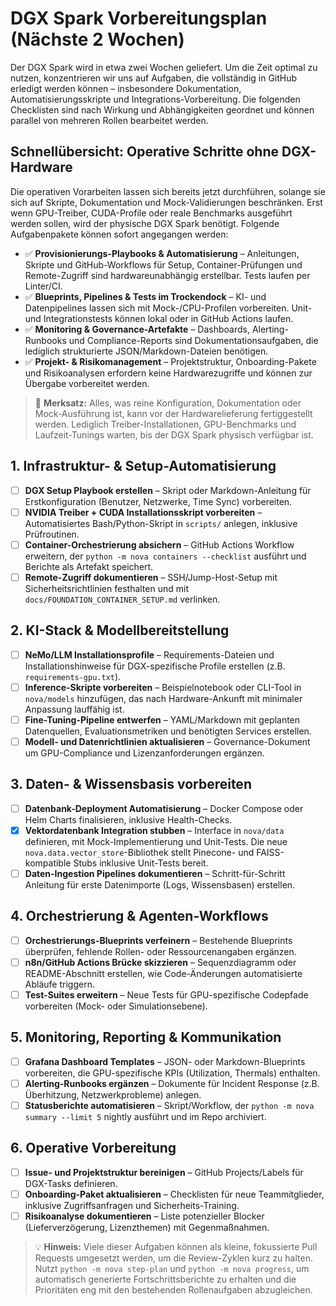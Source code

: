 # DGX Spark Vorbereitungsplan (Nächste 2 Wochen)

Der DGX Spark wird in etwa zwei Wochen geliefert. Um die Zeit optimal zu nutzen, konzentrieren wir uns auf Aufgaben, die vollständig in GitHub erledigt werden können – insbesondere Dokumentation, Automatisierungsskripte und Integrations-Vorbereitung. Die folgenden Checklisten sind nach Wirkung und Abhängigkeiten geordnet und können parallel von mehreren Rollen bearbeitet werden.

## Schnellübersicht: Operative Schritte ohne DGX-Hardware

Die operativen Vorarbeiten lassen sich bereits jetzt durchführen, solange sie sich auf Skripte, Dokumentation und Mock-Validierungen beschränken. Erst wenn GPU-Treiber, CUDA-Profile oder reale Benchmarks ausgeführt werden sollen, wird der physische DGX Spark benötigt. Folgende Aufgabenpakete können sofort angegangen werden:

- ✅ **Provisionierungs-Playbooks & Automatisierung** – Anleitungen, Skripte und GitHub-Workflows für Setup, Container-Prüfungen und Remote-Zugriff sind hardwareunabhängig erstellbar. Tests laufen per Linter/CI.
- ✅ **Blueprints, Pipelines & Tests im Trockendock** – KI- und Datenpipelines lassen sich mit Mock-/CPU-Profilen vorbereiten. Unit- und Integrationstests können lokal oder in GitHub Actions laufen.
- ✅ **Monitoring & Governance-Artefakte** – Dashboards, Alerting-Runbooks und Compliance-Reports sind Dokumentationsaufgaben, die lediglich strukturierte JSON/Markdown-Dateien benötigen.
- ✅ **Projekt- & Risikomanagement** – Projektstruktur, Onboarding-Pakete und Risikoanalysen erfordern keine Hardwarezugriffe und können zur Übergabe vorbereitet werden.

> 📌 **Merksatz:** Alles, was reine Konfiguration, Dokumentation oder Mock-Ausführung ist, kann vor der Hardwarelieferung fertiggestellt werden. Lediglich Treiber-Installationen, GPU-Benchmarks und Laufzeit-Tunings warten, bis der DGX Spark physisch verfügbar ist.

## 1. Infrastruktur- & Setup-Automatisierung
- [ ] **DGX Setup Playbook erstellen** – Skript oder Markdown-Anleitung für Erstkonfiguration (Benutzer, Netzwerke, Time Sync) vorbereiten.
- [ ] **NVIDIA Treiber + CUDA Installationsskript vorbereiten** – Automatisiertes Bash/Python-Skript in `scripts/` anlegen, inklusive Prüfroutinen.
- [ ] **Container-Orchestrierung absichern** – GitHub Actions Workflow erweitern, der `python -m nova containers --checklist` ausführt und Berichte als Artefakt speichert.
- [ ] **Remote-Zugriff dokumentieren** – SSH/Jump-Host-Setup mit Sicherheitsrichtlinien festhalten und mit `docs/FOUNDATION_CONTAINER_SETUP.md` verlinken.

## 2. KI-Stack & Modellbereitstellung
- [ ] **NeMo/LLM Installationsprofile** – Requirements-Dateien und Installationshinweise für DGX-spezifische Profile erstellen (z.B. `requirements-gpu.txt`).
- [ ] **Inference-Skripte vorbereiten** – Beispielnotebook oder CLI-Tool in `nova/models` hinzufügen, das nach Hardware-Ankunft mit minimaler Anpassung lauffähig ist.
- [ ] **Fine-Tuning-Pipeline entwerfen** – YAML/Markdown mit geplanten Datenquellen, Evaluationsmetriken und benötigten Services erstellen.
- [ ] **Modell- und Datenrichtlinien aktualisieren** – Governance-Dokument um GPU-Compliance und Lizenzanforderungen ergänzen.

## 3. Daten- & Wissensbasis vorbereiten
- [ ] **Datenbank-Deployment Automatisierung** – Docker Compose oder Helm Charts finalisieren, inklusive Health-Checks.
- [x] **Vektordatenbank Integration stubben** – Interface in `nova/data` definieren, mit Mock-Implementierung und Unit-Tests. Die neue `nova.data.vector_store`-Bibliothek stellt Pinecone- und FAISS-kompatible Stubs inklusive Unit-Tests bereit.
- [ ] **Daten-Ingestion Pipelines dokumentieren** – Schritt-für-Schritt Anleitung für erste Datenimporte (Logs, Wissensbasen) erstellen.

## 4. Orchestrierung & Agenten-Workflows
- [ ] **Orchestrierungs-Blueprints verfeinern** – Bestehende Blueprints überprüfen, fehlende Rollen- oder Ressourcenangaben ergänzen.
- [ ] **n8n/GitHub Actions Brücke skizzieren** – Sequenzdiagramm oder README-Abschnitt erstellen, wie Code-Änderungen automatisierte Abläufe triggern.
- [ ] **Test-Suites erweitern** – Neue Tests für GPU-spezifische Codepfade vorbereiten (Mock- oder Simulationsebene).

## 5. Monitoring, Reporting & Kommunikation
- [ ] **Grafana Dashboard Templates** – JSON- oder Markdown-Blueprints vorbereiten, die GPU-spezifische KPIs (Utilization, Thermals) enthalten.
- [ ] **Alerting-Runbooks ergänzen** – Dokumente für Incident Response (z.B. Überhitzung, Netzwerkprobleme) anlegen.
- [ ] **Statusberichte automatisieren** – Skript/Workflow, der `python -m nova summary --limit 5` nightly ausführt und im Repo archiviert.

## 6. Operative Vorbereitung
- [ ] **Issue- und Projektstruktur bereinigen** – GitHub Projects/Labels für DGX-Tasks definieren.
- [ ] **Onboarding-Paket aktualisieren** – Checklisten für neue Teammitglieder, inklusive Zugriffsanfragen und Sicherheits-Training.
- [ ] **Risikoanalyse dokumentieren** – Liste potenzieller Blocker (Lieferverzögerung, Lizenzthemen) mit Gegenmaßnahmen.

> 💡 **Hinweis:** Viele dieser Aufgaben können als kleine, fokussierte Pull Requests umgesetzt werden, um die Review-Zyklen kurz zu halten. Nutzt `python -m nova step-plan` und `python -m nova progress`, um automatisch generierte Fortschrittsberichte zu erhalten und die Prioritäten eng mit den bestehenden Rollenaufgaben abzugleichen.
